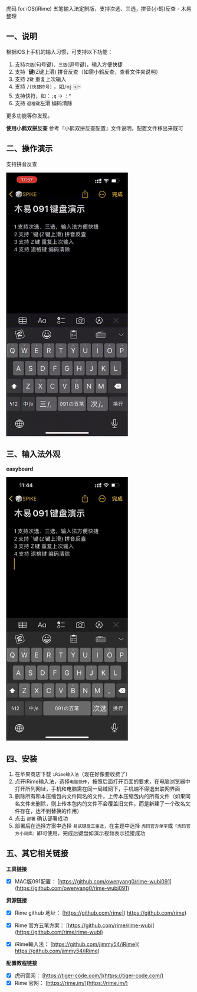 虎码 for iOS(iRime) 五笔输入法定制版，支持次选、三选，拼音(小鹤)反查 - 木易整理

## 一、说明
根据iOS上手机的输入习惯，可支持以下功能：
1. 支持`次选`(句号键)、`三选`(逗号键)，输入方便快捷
2. 支持 **`键**(Z键上滑) 拼音反查（如需小鹤反查，查看文件夹说明）
3. 支持 `Z键` 重复上次输入
4. 支持 `/[快捷符号]` ，如`/mj` 🀀🀄
5. 支持快符，如：`;q` -> `：“`
6. 支持 `退格键`左滑 编码清除

更多功能等你发现。

__使用小鹤双拼反查__
参考『小鹤双拼反查配置』文件说明，配置文件移出来既可

## 二、操作演示
支持拼音反查

<img width="330" src="https://raw.githubusercontent.com/owenyang0/Wubi091-iOS-iRime/main/imgs/%E6%8B%BC%E9%9F%B3%E5%8F%8D%E6%9F%A5%E6%BC%94%E7%A4%BA.gif">

## 三、输入法外观

__easyboard__

<img width="330" alt="091O1主题截图" src="https://raw.githubusercontent.com/owenyang0/Wubi091-iOS-iRime/main/imgs/091O1.jpeg">


## 四、安装
1. 在苹果商店下载 `iRime输入法`（现在好像要收费了）
2. 点开iRime输入法，选择`电脑快传`，按照后面打开页面的要求，在电脑浏览器中打开所列网址，手机和电脑需在同一局域网下，手机端不得退出联网界面
3. 删除所有和本压缩包内文件同名的文件，上传本压缩包内的所有文件（如果同名文件未删除，则上传本包内的文件不会覆盖旧文件，而是新建了一个改名文件存在，达不到替换的作用）
4. 点击 `部署` 确认部署成功
5. 部署后在选择方案中选择 `易式键盘三重选`，在主题中选择 `虎码官方单字`或`『虎码官方小词库』`即可使用，完成后键盘如演示视频表示挂接成功


## 五、其它相关链接

__工具链接__
- [x] MAC版091配置： [https://github.com/owenyang0/rime-wubi091](https://github.com/owenyang0/rime-wubi091)

__资源链接__
- [x] Rime github 地址：  [https://github.com/rime]( https://github.com/rime)
- [x] Rime 官方五笔方案：  [https://github.com/rime/rime-wubi](https://github.com/rime/rime-wubi)
- [x] iRime輸入法：  [https://github.com/jimmy54/iRime]( https://github.com/jimmy54/iRime)


__配置教程链接__
- [x] 虎码官网：   [https://tiger-code.com/](https://tiger-code.com/)
- [x] Rime 官网：   [https://rime.im/](https://rime.im/)

